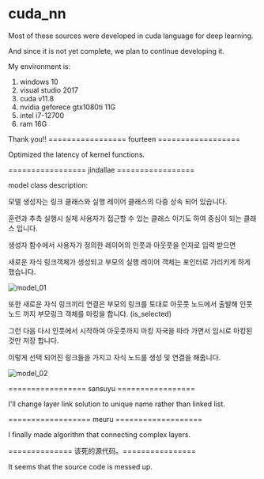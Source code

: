 # cuda_nn
Most of these sources were developed in cuda language for deep learning.

And since it is not yet complete, we plan to continue developing it.

My environment is:

1. windows 10
2. visual studio 2017
3. cuda v11.8
4. nvidia geforece gtx1080ti 11G
5. intel i7-12700
6. ram 16G

Thank you!!
================= fourteen ==================

Optimized the latency of kernel functions.

================= jindallae =================

model class description:

모델 생성자는 링크 클래스와 실행 레이어 클래스의 다중 상속 되어 있습니다.

훈련과 추측 실행시 실제 사용자가 접근할 수 있는 클래스 이기도 하여 중심이 되는 클래스 입니다.

생성자 함수에서 사용자가 정의한 레이어의 인풋과 아웃풋을 인자로 입력 받으면 

새로운 자식 링크객체가 생성되고 부모의 실행 레이어 객체는 포인터로 가리키게 하게 했습니다.

![model_01](https://user-images.githubusercontent.com/36714695/209514656-637696a8-416f-4c3e-aaf7-5f2dc610d9fc.jpg)

또한 새로운 자식 링크끼리 연결은 부모의 링크를 토대로 아웃풋 노드에서 출발해 인풋노드 까지 부모링크 객체를 마킹을 합니다. (is_selected)

그런 다음 다시 인풋에서 시작하여 아웃풋까지 마킹 자국을 따라 가면서 임시로 마킹된 것만 저장 합니다.

이렇게 선택 되어진 링크들을 가지고 자식 노드를 생성 및 연결을 해줍니다.

![model_02](https://user-images.githubusercontent.com/36714695/209516947-e261af02-a6e7-47bc-857b-fe2b110688d8.jpg)

================= sansuyu =================

I'll change layer link solution to unique name rather than linked list.

================== meuru ===================

I finally made algorithm that connecting complex layers.

============== 该死的源代码。================

It seems that the source code is messed up.

